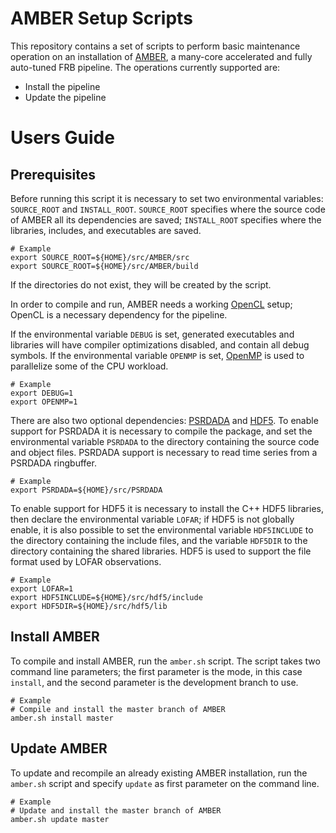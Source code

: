 # AMBER Setup Scripts

This repository contains a set of scripts to perform basic maintenance operation on an installation of [AMBER](https://github.com/AA-ALERT/AMBER), a many-core accelerated and fully auto-tuned FRB pipeline.
The operations currently supported are:

- Install the pipeline
- Update the pipeline

# Users Guide

## Prerequisites

Before running this script it is necessary to set two environmental variables: `SOURCE_ROOT` and `INSTALL_ROOT`.
`SOURCE_ROOT` specifies where the source code of AMBER all its dependencies are saved; `INSTALL_ROOT` specifies where the libraries, includes, and executables are saved.
```
# Example
export SOURCE_ROOT=${HOME}/src/AMBER/src
export SOURCE_ROOT=${HOME}/src/AMBER/build
```
If the directories do not exist, they will be created by the script.

In order to compile and run, AMBER needs a working [OpenCL](https://www.khronos.org/opencl/) setup; OpenCL is a necessary dependency for the pipeline.

If the environmental variable `DEBUG` is set, generated executables and libraries will have compiler optimizations disabled, and contain all debug symbols.
If the environmental variable `OPENMP` is set, [OpenMP](http://www.openmp.org/) is used to parallelize some of the CPU workload.
```
# Example
export DEBUG=1
export OPENMP=1
```

There are also two optional dependencies: [PSRDADA](http://psrdada.sourceforge.net/) and [HDF5](https://support.hdfgroup.org/HDF5/).
To enable support for PSRDADA it is necessary to compile the package, and set the environmental variable `PSRDADA` to the directory containing the source code and object files.
PSRDADA support is necessary to read time series from a PSRDADA ringbuffer.
```
# Example
export PSRDADA=${HOME}/src/PSRDADA
```
To enable support for HDF5 it is necessary to install the C++ HDF5 libraries, then declare the environmental variable `LOFAR`; if HDF5 is not globally enable, it is also possible to set the environmental variable `HDF5INCLUDE` to the directory containing the include files, and the variable `HDF5DIR` to the directory containing the shared libraries.
HDF5 is used to support the file format used by LOFAR observations.
```
# Example
export LOFAR=1
export HDF5INCLUDE=${HOME}/src/hdf5/include
export HDF5DIR=${HOME}/src/hdf5/lib
```

## Install AMBER

To compile and install AMBER, run the `amber.sh` script.
The script takes two command line parameters; the first parameter is the mode, in this case `install`, and the second parameter is the development branch to use.
```
# Example
# Compile and install the master branch of AMBER
amber.sh install master
```

## Update AMBER

To update and recompile an already existing AMBER installation, run the `amber.sh` script and specify `update` as first parameter on the command line.
```
# Example
# Update and install the master branch of AMBER
amber.sh update master
```

